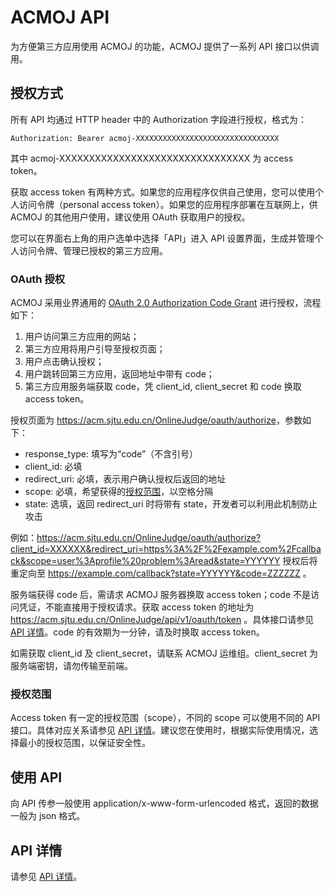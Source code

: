 # ACMOJ API

为方便第三方应用使用 ACMOJ 的功能，ACMOJ 提供了一系列 API 接口以供调用。

## 授权方式

所有 API 均通过 HTTP header 中的 Authorization 字段进行授权，格式为：

```
Authorization: Bearer acmoj-XXXXXXXXXXXXXXXXXXXXXXXXXXXXXXXX
```

其中 acmoj-XXXXXXXXXXXXXXXXXXXXXXXXXXXXXXXX 为 access token。

获取 access token 有两种方式。如果您的应用程序仅供自己使用，您可以使用个人访问令牌（personal access token）。如果您的应用程序部署在互联网上，供 ACMOJ 的其他用户使用，建议使用 OAuth 获取用户的授权。

您可以在界面右上角的用户选单中选择「API」进入 API 设置界面，生成并管理个人访问令牌、管理已授权的第三方应用。

### OAuth 授权

ACMOJ 采用业界通用的 [OAuth 2.0 Authorization Code Grant][oauth2] 进行授权，流程如下：

1. 用户访问第三方应用的网站；
1. 第三方应用将用户引导至授权页面；
1. 用户点击确认授权；
1. 用户跳转回第三方应用，返回地址中带有 code；
1. 第三方应用服务端获取 code，凭 client_id, client_secret 和 code 换取 access token。

授权页面为 <https://acm.sjtu.edu.cn/OnlineJudge/oauth/authorize>，参数如下：

- response_type: 填写为“code”（不含引号）
- client_id: 必填
- redirect_uri: 必填，表示用户确认授权后返回的地址
- scope: 必填，希望获得的[授权范围](#授权范围)，以空格分隔
- state: 选填，返回 redirect_uri 时将带有 state，开发者可以利用此机制防止攻击

例如：https://acm.sjtu.edu.cn/OnlineJudge/oauth/authorize?client_id=XXXXXX&redirect_uri=https%3A%2F%2Fexample.com%2Fcallback&scope=user%3Aprofile%20problem%3Aread&state=YYYYYY 授权后将重定向至 https://example.com/callback?state=YYYYYY&code=ZZZZZZ 。

服务端获得 code 后，需请求 ACMOJ 服务器换取 access token；code 不是访问凭证，不能直接用于授权请求。获取 access token 的地址为 https://acm.sjtu.edu.cn/OnlineJudge/api/v1/oauth/token 。具体接口请参见 [API 详情][swagger]。code 的有效期为一分钟，请及时换取 access token。

如需获取 client_id 及 client_secret，请联系 ACMOJ 运维组。client_secret 为服务端密钥，请勿传输至前端。

### 授权范围

Access token 有一定的授权范围（scope），不同的 scope 可以使用不同的 API 接口。具体对应关系请参见 [API 详情][swagger]。建议您在使用时，根据实际使用情况，选择最小的授权范围，以保证安全性。

## 使用 API

向 API 传参一般使用 application/x-www-form-urlencoded 格式，返回的数据一般为 json 格式。

## API 详情

请参见 [API 详情][swagger]。

[oauth2]: https://www.rfc-editor.org/rfc/rfc6749#section-4.1
[swagger]: /OnlineJudge/static/api/index.html
